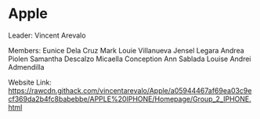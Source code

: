 # Apple

Leader: Vincent Arevalo

Members:
Eunice Dela Cruz
Mark Louie Villanueva
Jensel Legara
Andrea Piolen
Samantha Descalzo
Micaella Conception
Ann Sablada
Louise Andrei Admendilla


Website Link: https://rawcdn.githack.com/vincentarevalo/Apple/a05944467af69ea03c9ecf369da2b4fc8babebbe/APPLE%20IPHONE/Homepage/Group_2_IPHONE.html